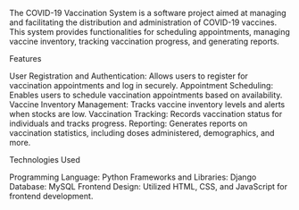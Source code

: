 The COVID-19 Vaccination System is a software project aimed at managing and facilitating the distribution and administration of COVID-19 vaccines. 
This system provides functionalities for scheduling appointments, managing vaccine inventory, tracking vaccination progress, and generating reports.

Features

User Registration and Authentication: Allows users to register for vaccination appointments and log in securely.
Appointment Scheduling: Enables users to schedule vaccination appointments based on availability.
Vaccine Inventory Management: Tracks vaccine inventory levels and alerts when stocks are low.
Vaccination Tracking: Records vaccination status for individuals and tracks progress.
Reporting: Generates reports on vaccination statistics, including doses administered, demographics, and more.

Technologies Used

Programming Language: Python
Frameworks and Libraries: Django
Database: MySQL
Frontend Design: Utilized HTML, CSS, and JavaScript for frontend development.
